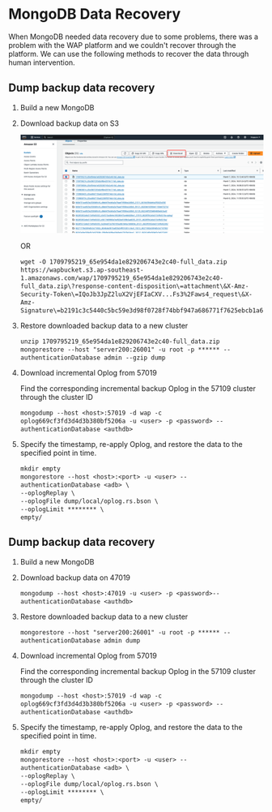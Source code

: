# MongoDB Data Recovery

When MongoDB needed data recovery due to some problems, there was a problem with the WAP platform and we couldn't recover through the platform. We can use the following methods to recover the data through human intervention.



## Dump backup data recovery

1. Build a new MongoDB

2. Download backup data on S3

   ![01-S3](../images/15-AdministratorWhaleal/04-MongoDBDataRecovery/01-S3.png)

   OR

   ```
   wget -O 1709795219_65e954da1e829206743e2c40-full_data.zip https://wapbucket.s3.ap-southeast-1.amazonaws.com/wap/1709795219_65e954da1e829206743e2c40-full_data.zip\?response-content-disposition\=attachment\&X-Amz-Security-Token\=IQoJb3JpZ2luX2VjEFIaCXV...Fs3%2Faws4_request\&X-Amz-Signature\=b2191c3c5440c5bc59e3d98f0728f74bbf947a686771f7625ebcb1a63743b351
   ```

3. Restore downloaded backup data to a new cluster

   ```
   unzip 1709795219_65e954da1e829206743e2c40-full_data.zip
   mongorestore --host "server200:26001" -u root -p ****** --authenticationDatabase admin --gzip dump
   ```

4. Download incremental Oplog from 57019

   Find the corresponding incremental backup Oplog in the 57109 cluster through the cluster ID

   ```
   mongodump --host <host>:57019 -d wap -c oplog669cf3fd3d4d3b380bf5206a -u <user> -p <password> --authenticationDatabase <authdb>
   ```

5. Specify the timestamp, re-apply Oplog, and restore the data to the specified point in time.

   ```
   mkdir empty
   mongorestore --host <host>:<port> -u <user> --authenticationDatabase <adb> \
   --oplogReplay \
   --oplogFile dump/local/oplog.rs.bson \
   --oplogLimit ******** \
   empty/
   ```

   

## Dump backup data recovery

1. Build a new MongoDB

2. Download backup data on 47019

   ```
   mongodump --host <host>:47019 -u <user> -p <password>--authenticationDatabase <authdb>
   ```

3. Restore downloaded backup data to a new cluster

   ```
   mongorestore --host "server200:26001" -u root -p ****** --authenticationDatabase admin dump
   ```

4. Download incremental Oplog from 57019

   Find the corresponding incremental backup Oplog in the 57109 cluster through the cluster ID

   ```
   mongodump --host <host>:57019 -d wap -c oplog669cf3fd3d4d3b380bf5206a -u <user> -p <password> --authenticationDatabase <authdb>
   ```

5. Specify the timestamp, re-apply Oplog, and restore the data to the specified point in time.

   ```
   mkdir empty
   mongorestore --host <host>:<port> -u <user> --authenticationDatabase <adb> \
   --oplogReplay \
   --oplogFile dump/local/oplog.rs.bson \
   --oplogLimit ******** \
   empty/
   ```

   